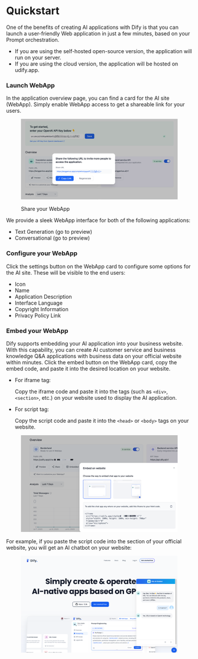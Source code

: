 # Quickstart

One of the benefits of creating AI applications with Dify is that you can launch a user-friendly Web application in just a few minutes, based on your Prompt orchestration.

* If you are using the self-hosted open-source version, the application will run on your server.
* If you are using the cloud version, the application will be hosted on udify.app.

### Launch WebApp

In the application overview page, you can find a card for the AI site (WebApp). Simply enable WebApp access to get a shareable link for your users.

<figure><img src="../../.gitbook/assets/share your App.png" alt=""><figcaption><p>Share your WebApp</p></figcaption></figure>

We provide a sleek WebApp interface for both of the following applications:

* Text Generation (go to preview)
* Conversational (go to preview)

### Configure your WebApp

Click the settings button on the WebApp card to configure some options for the AI site. These will be visible to the end users:

* Icon
* Name
* Application Description
* Interface Language
* Copyright Information
* Privacy Policy Link

### Embed your WebApp

Dify supports embedding your AI application into your business website. With this capability, you can create AI customer service and business knowledge Q\&A applications with business data on your official website within minutes. Click the embed button on the WebApp card, copy the embed code, and paste it into the desired location on your website.

*   For iframe tag:

    Copy the iframe code and paste it into the tags (such as `<div>`, `<section>`, etc.) on your website used to display the AI application.
*   For script tag:

    Copy the script code and paste it into the `<head>` or `<body>` tags on your website.

<figure><img src="../../.gitbook/assets/image (46).png" alt=""><figcaption></figcaption></figure>

For example, if you paste the script code into the section of your official website, you will get an AI chatbot on your website:

<figure><img src="../../.gitbook/assets/image (42).png" alt=""><figcaption></figcaption></figure>
